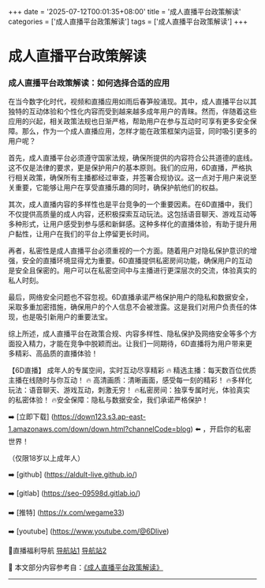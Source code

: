 +++
date = '2025-07-12T00:01:35+08:00'
title = '成人直播平台政策解读'
categories = ['成人直播平台政策解读']
tags = ['成人直播平台政策解读']
+++

# 成人直播平台政策解读

### 成人直播平台政策解读：如何选择合适的应用

在当今数字化时代，视频和直播应用如雨后春笋般涌现。其中，成人直播平台以其独特的互动体验和个性化内容而受到越来越多成年用户的青睐。然而，伴随着这些应用的兴起，相关政策法规也日渐严格，帮助用户在参与互动时可享有更多安全保障。那么，作为一个成人直播应用，怎样才能在政策框架内运营，同时吸引更多的用户呢？

首先，成人直播平台必须遵守国家法规，确保所提供的内容符合公共道德的底线。这不仅是法律的要求，更是保护用户的基本原则。我们的应用，6D直播，严格执行相关政策，确保所有主播都经过审查，并签署合规协议。这一点对于用户来说至关重要，它能够让用户在享受直播乐趣的同时，确保护航他们的权益。

其次，成人直播内容的多样性也是平台竞争的一个重要因素。在6D直播中，我们不仅提供高质量的成人内容，还积极探索互动玩法。这包括语音聊天、游戏互动等多种形式，让用户感受到参与感和新鲜感。这种多样化的直播体验，有助于提升用户黏性，让用户在我们的平台上停留更长时间。

再者，私密性是成人直播平台必须重视的一个方面。随着用户对隐私保护意识的增强，安全的直播环境显得尤为重要。6D直播提供私密房间功能，确保用户的互动是安全且保密的。用户可以在私密空间中与主播进行更深层次的交流，体验真实的私人时刻。

最后，网络安全问题也不容忽视。6D直播承诺严格保护用户的隐私和数据安全，采取多重加密措施，确保用户的个人信息不会被泄露。这是我们对用户负责任的体现，也是吸引新用户的重要法宝。

综上所述，成人直播平台在政策合规、内容多样性、隐私保护及网络安全等多个方面投入精力，才能在竞争中脱颖而出。让我们一同期待，6D直播将为用户带来更多精彩、高品质的直播体验！

【6D直播】
成年人的专属空间，实时互动尽享精彩
🔥 精选主播：每天数百位优质主播在线随时与你互动！
🔥 高清画质：清晰画面，感受每一刻的精彩！
🔥多样化玩法：语音聊天、游戏互动，刺激无穷！
🔥私密房间：独享专属时光，体验真实的私密体验！
🔥安全保障：隐私与数据安全，我们承诺严格保护！

➡️ [立即下载] (https://down123.s3.ap-east-1.amazonaws.com/down/down.html?channelCode=blog) ⬅️ ，开启你的私密世界！

（仅限18岁以上成年人）

➡️ [github] (https://aldult-live.github.io/)

➡️ [gitlab] (https://seo-09598d.gitlab.io/)

➡️ [推特] (https://x.com/wegame33)

➡️ [youtube] (https://www.youtube.com/@6Dlive)

🔞直播福利导航 [导航站1](https://webstack-86085a.gitlab.io/) [导航站2](https://onlygit123-2.github.io/)


📘 本文部分内容参考自：[《成人直播平台政策解读》](https://github.com/qicaizhibo123321/tvshow)

---
